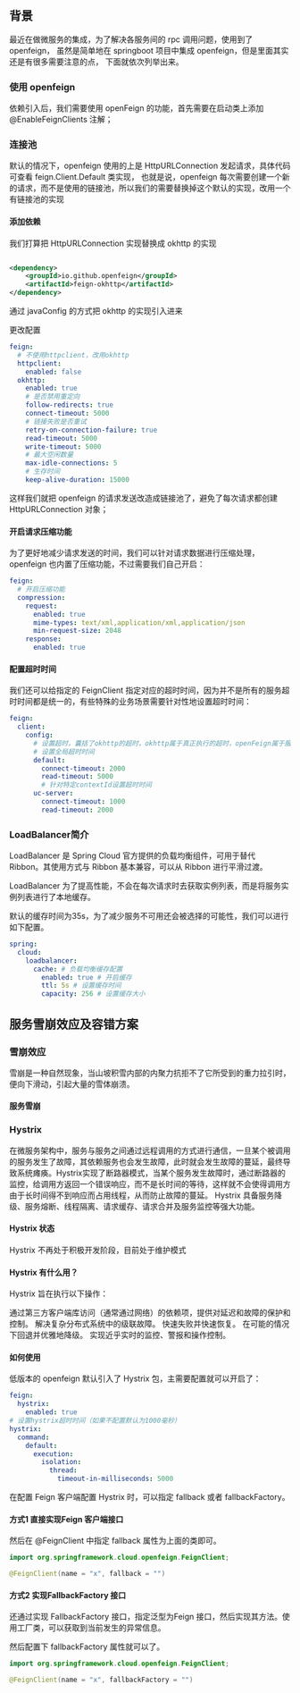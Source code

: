 ## 背景

最近在做微服务的集成，为了解决各服务间的 rpc 调用问题，使用到了 openfeign，
虽然是简单地在 springboot 项目中集成 openfeign，但是里面其实还是有很多需要注意的点，
下面就依次列举出来。

### 使用 openfeign

依赖引入后，我们需要使用 openFeign 的功能，首先需要在启动类上添加 @EnableFeignClients 注解；

### 连接池

默认的情况下，openfeign 使用的上是 HttpURLConnection 发起请求，具体代码可查看 feign.Client.Default 类实现，
也就是说，openfeign 每次需要创建一个新的请求，而不是使用的链接池，所以我们的需要替换掉这个默认的实现，改用一个有链接池的实现

#### 添加依赖

我们打算把 HttpURLConnection 实现替换成 okhttp 的实现
<!-- 替换默认的 HttpURLConnection，改为 okhttp，并添加链接池-->

```xml

<dependency>
    <groupId>io.github.openfeign</groupId>
    <artifactId>feign-okhttp</artifactId>
</dependency>
```

通过 javaConfig 的方式把 okhttp 的实现引入进来

更改配置

```yaml
feign:
  # 不使用httpclient，改用okhttp
  httpclient:
    enabled: false
  okhttp:
    enabled: true
    # 是否禁用重定向
    follow-redirects: true
    connect-timeout: 5000
    # 链接失败是否重试
    retry-on-connection-failure: true
    read-timeout: 5000
    write-timeout: 5000
    # 最大空闲数量
    max-idle-connections: 5
    # 生存时间
    keep-alive-duration: 15000
```

这样我们就把 openfeign 的请求发送改造成链接池了，避免了每次请求都创建 HttpURLConnection 对象；

#### 开启请求压缩功能

为了更好地减少请求发送的时间，我们可以针对请求数据进行压缩处理，openfeign 也内置了压缩功能，不过需要我们自己开启：

```yaml
feign:
  # 开启压缩功能
  compression:
    request:
      enabled: true
      mime-types: text/xml,application/xml,application/json
      min-request-size: 2048
    response:
      enabled: true
```

#### 配置超时时间

我们还可以给指定的 FeignClient 指定对应的超时时间，因为并不是所有的服务超时时间都是统一的，有些特殊的业务场景需要针对性地设置超时时间：

```yaml
feign:
  client:
    config:
      # 设置超时，囊括了okhttp的超时，okhttp属于真正执行的超时，openFeign属于服务间的超时
      # 设置全局超时时间
      default:
        connect-timeout: 2000
        read-timeout: 5000
        # 针对特定contextId设置超时时间
      uc-server:
        connect-timeout: 1000
        read-timeout: 2000
```

### LoadBalancer简介

LoadBalancer 是 Spring Cloud 官方提供的负载均衡组件，可用于替代 Ribbon。其使用方式与 Ribbon 基本兼容，可以从 Ribbon 进行平滑过渡。

LoadBalancer 为了提高性能，不会在每次请求时去获取实例列表，而是将服务实例列表进行了本地缓存。

默认的缓存时间为35s，为了减少服务不可用还会被选择的可能性，我们可以进行如下配置。

```yaml
spring:
  cloud:
    loadbalancer:
      cache: # 负载均衡缓存配置
        enabled: true # 开启缓存
        ttl: 5s # 设置缓存时间
        capacity: 256 # 设置缓存大小
```

## 服务雪崩效应及容错方案

### 雪崩效应

雪崩是一种自然现象，当山坡积雪内部的内聚力抗拒不了它所受到的重力拉引时，便向下滑动，引起大量的雪体崩溃。

#### 服务雪崩

### Hystrix

在微服务架构中，服务与服务之间通过远程调用的方式进行通信，一旦某个被调用的服务发生了故障，其依赖服务也会发生故障，此时就会发生故障的蔓延，最终导致系统瘫痪。Hystrix实现了断路器模式，当某个服务发生故障时，通过断路器的监控，给调用方返回一个错误响应，而不是长时间的等待，这样就不会使得调用方由于长时间得不到响应而占用线程，从而防止故障的蔓延。
Hystrix 具备服务降级、服务熔断、线程隔离、请求缓存、请求合并及服务监控等强大功能。

#### Hystrix 状态

Hystrix 不再处于积极开发阶段，目前处于维护模式

#### Hystrix 有什么用？

Hystrix 旨在执行以下操作：

通过第三方客户端库访问（通常通过网络）的依赖项，提供对延迟和故障的保护和控制。
解决复杂分布式系统中的级联故障。
快速失败并快速恢复。
在可能的情况下回退并优雅地降级。
实现近乎实时的监控、警报和操作控制。

#### 如何使用

低版本的 openfeign 默认引入了 Hystrix 包，主需要配置就可以开启了：

```yaml
feign:
  hystrix:
    enabled: true
# 设置hystrix超时时间（如果不配置默认为1000毫秒）
hystrix:
  command:
    default:
      execution:
        isolation:
          thread:
            timeout-in-milliseconds: 5000
```

在配置 Feign 客户端配置 Hystrix 时，可以指定 fallback 或者 fallbackFactory。

#### 方式1 直接实现Feign 客户端接口

然后在 @FeignClient 中指定 fallback 属性为上面的类即可。

```java
import org.springframework.cloud.openfeign.FeignClient;

@FeignClient(name = "x", fallback = "")
```

#### 方式2 实现FallbackFactory 接口

还通过实现 FallbackFactory 接口，指定泛型为Feign 接口，然后实现其方法。使用工厂类，可以获取到当前发生的异常信息。

然后配置下 fallbackFactory 属性就可以了。

```java
import org.springframework.cloud.openfeign.FeignClient;

@FeignClient(name = "x", fallbackFactory = "")
```